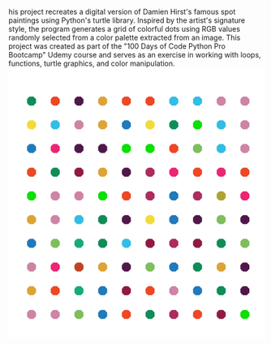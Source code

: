 his project recreates a digital version of Damien Hirst's famous spot paintings using Python's turtle library. Inspired by the artist's signature style, the program generates a grid of colorful dots using RGB values randomly selected from a color palette extracted from an image. This project was created as part of the "100 Days of Code Python Pro Bootcamp" Udemy course and serves as an exercise in working with loops, functions, turtle graphics, and color manipulation.
![Hirst Spot Painting Screenshot](Screenshot.png)
